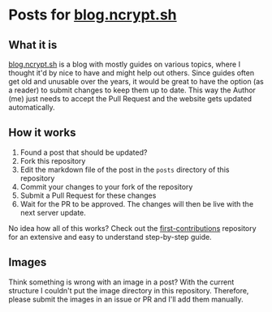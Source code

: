 # Posts for [blog.ncrypt.sh](https://blog.ncrypt.sh)

## What it is

[blog.ncrypt.sh](https://blog.ncrypt.sh) is a blog with mostly guides on various topics, where I thought it'd by nice to have and might help out others. Since guides often get old and unusable over the years, it would be great to have the option (as a reader) to submit changes to keep them up to date. This way the Author (me) just needs to accept the Pull Request and the website gets updated automatically.

## How it works

1. Found a post that should be updated?
2. Fork this repository
3. Edit the markdown file of the post in the `posts` directory of this repository
4. Commit your changes to your fork of the repository
5. Submit a Pull Request for these changes
6. Wait for the PR to be approved. The changes will then be live with the next server update.

No idea how all of this works? Check out the [first-contributions](https://github.com/firstcontributions/first-contributions) repository for an extensive and easy to understand step-by-step guide.

## Images

Think something is wrong with an image in a post? With the current structure I couldn't put the image directory in this repository. Therefore, please submit the images in an issue or PR and I'll add them manually.